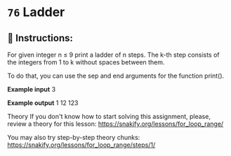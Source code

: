  # `76` Ladder

## 📝 Instructions:

For given integer n ≤ 9 print a ladder of n steps. The k-th step consists of the integers from 1 to k without spaces between them.

To do that, you can use the sep and end arguments for the function print().

**Example input**
3

**Example output**
1
12
123

Theory
If you don't know how to start solving this assignment, please, review a theory for this lesson:
https://snakify.org/lessons/for_loop_range/  

You may also try step-by-step theory chunks:
https://snakify.org/lessons/for_loop_range/steps/1/